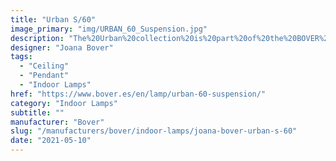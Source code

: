 ```yaml
---
title: "Urban S/60"
image_primary: "img/URBAN_60_Suspension.jpg"
description: "The%20Urban%20collection%20is%20part%20of%20the%20BOVER%20product%20line%20usually%20used%20in%20the%20Contract/Hospitality%20sector%20but%20also%20created%20for%20the%20Residential%20market.%20The%20metallic%20ring%20which%20holds%20the%20bottom%20of%20the%20structure%2C%20functions%20as%20well%20as%20a%20decorative%20element%20of%20the%20large%20light%20diffuser.%20The%20light%20emitted%20by%20this%20lamp%2C%20as%20the%20major%20part%20of%20BOVER%20luminaires%2C%20is%20warm%20and%20cozy.%0ALed%20Dimmable%20Triac%20version%20available%0A%0A"
designer: "Joana Bover"
tags: 
  - "Ceiling"
  - "Pendant"
  - "Indoor Lamps"
href: "https://www.bover.es/en/lamp/urban-60-suspension/"
category: "Indoor Lamps"
subtitle: ""
manufacturer: "Bover"
slug: "/manufacturers/bover/indoor-lamps/joana-bover-urban-s-60"
date: "2021-05-10"
---
```

